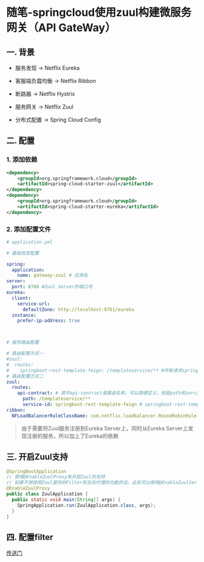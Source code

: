 # 随笔-springcloud使用zuul构建微服务网关（API GateWay）


## 一. 背景
* 服务发现 -> Netflix Eureka

* 客服端负载均衡 -> Netflix Ribbon

* 断路器 -> Netflix Hystrix

* 服务网关 -> Netflix Zuul

* 分布式配置 -> Spring Cloud Config
## 二. 配置
### 1. 添加依赖
```xml
<dependency>
    <groupId>org.springframework.cloud</groupId>
    <artifactId>spring-cloud-starter-zuul</artifactId>
</dependency>
<dependency>
    <groupId>org.springframework.cloud</groupId>
    <artifactId>spring-cloud-starter-eureka</artifactId>
</dependency>
```
### 2. 添加配置文件
```yml
# application.yml

# 基础信息配置

spring:
  application:
    name: gateway-zuul # 应用名
server:
  port: 8768 #Zuul Server的端口号
eureka:
  client:
    service-url:
      defaultZone: http://localhost:8761/eureka
  instance:
    prefer-ip-address: true



# 服务路由配置

# 路由配置方式一
#zuul:
#  routes:
#    springboot-rest-template-feign: /templateservice/** #所有请求springboot-rest-template-feign的请求，都会被拦截，并且转发到templateservice上
# 路由配置方式二
zuul:
  routes:
    api-contract: # 其中api-contract是路由名称，可以随便定义，但是path和service-id需要一一对应
      path: /templateservice/**
      service-id: springboot-rest-template-feign # springboot-rest-template-feign为注册到Eureka上的服务名
ribbon:
  NFLoadBalancerRuleClassName: com.netflix.loadbalancer.RoundRobinRule # 配置服务端负载均衡策略 

```


> 由于需要将Zuul服务注册到Eureka Server上，同时从Eureka Server上发现注册的服务，所以加上了Eureka的依赖

## 三. 开启Zuul支持

```java
@SpringBootApplication
// 使用@EnableZuulProxy来开启Zuul的支持
// 如果不想使用Zuul提供的Filter和反向代理的功能的话，此处可以使用@EnableZuulServer注解
@EnableZuulProxy 
public class ZuulApplication {
  public static void main(String[] args) {
    SpringApplication.run(ZuulApplication.class, args);
  }
}
```

## 四. 配置filter
[传送门](https://blog.csdn.net/liuchuanhong1/article/details/62236793)
<comment/>
